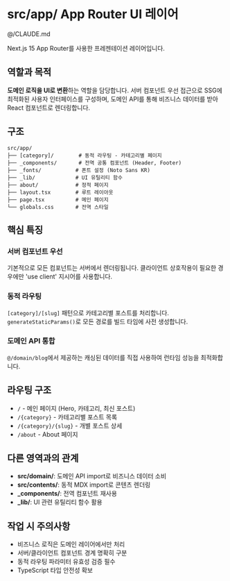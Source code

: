 # src/app/ App Router UI 레이어

@/CLAUDE.md

Next.js 15 App Router를 사용한 프레젠테이션 레이어입니다.

## 역할과 목적

**도메인 로직을 UI로 변환**하는 역할을 담당합니다. 서버 컴포넌트 우선 접근으로 SSG에 최적화된 사용자 인터페이스를 구성하며, 도메인 API를 통해 비즈니스 데이터를 받아 React 컴포넌트로 렌더링합니다.

## 구조

```
src/app/
├── [category]/        # 동적 라우팅 - 카테고리별 페이지
├── _components/       # 전역 공통 컴포넌트 (Header, Footer)
├── _fonts/           # 폰트 설정 (Noto Sans KR)
├── _lib/             # UI 유틸리티 함수
├── about/            # 정적 페이지
├── layout.tsx        # 루트 레이아웃
├── page.tsx          # 메인 페이지
└── globals.css       # 전역 스타일
```

## 핵심 특징

### 서버 컴포넌트 우선
기본적으로 모든 컴포넌트는 서버에서 렌더링됩니다. 클라이언트 상호작용이 필요한 경우에만 'use client' 지시어를 사용합니다.

### 동적 라우팅
`[category]/[slug]` 패턴으로 카테고리별 포스트를 처리합니다. `generateStaticParams()`로 모든 경로를 빌드 타임에 사전 생성합니다.

### 도메인 API 통합
`@/domain/blog`에서 제공하는 캐싱된 데이터를 직접 사용하여 런타임 성능을 최적화합니다.

## 라우팅 구조

- `/` - 메인 페이지 (Hero, 카테고리, 최신 포스트)
- `/{category}` - 카테고리별 포스트 목록
- `/{category}/{slug}` - 개별 포스트 상세
- `/about` - About 페이지

## 다른 영역과의 관계

- **src/domain/**: 도메인 API import로 비즈니스 데이터 소비
- **src/contents/**: 동적 MDX import로 콘텐츠 렌더링
- **_components/**: 전역 컴포넌트 재사용
- **_lib/**: UI 관련 유틸리티 함수 활용

## 작업 시 주의사항

- 비즈니스 로직은 도메인 레이어에서만 처리
- 서버/클라이언트 컴포넌트 경계 명확히 구분
- 동적 라우팅 파라미터 유효성 검증 필수
- TypeScript 타입 안전성 확보